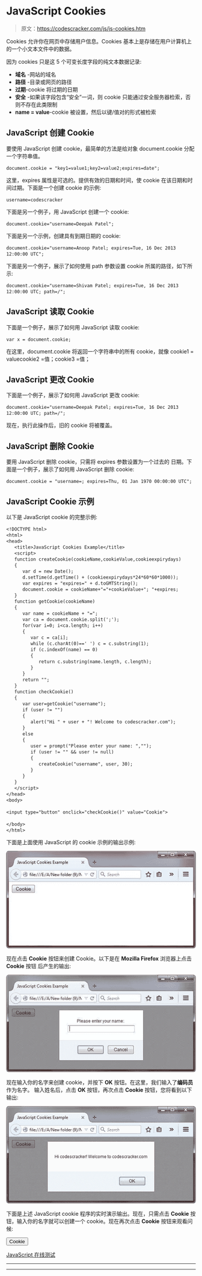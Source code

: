 # JavaScript Cookies

> 原文：<https://codescracker.com/js/js-cookies.htm>

Cookies 允许你在网页中存储用户信息。Cookies 基本上是存储在用户计算机上的一个小文本文件中的数据。

因为 cookies 只是这 5 个可变长度字段的纯文本数据记录:

*   **域名** -网站的域名
*   **路径** -目录或网页的路径
*   **过期**-cookie 将过期的日期
*   **安全** -如果该字段包含“安全”一词，则 cookie 只能通过安全服务器检索，否则不存在此类限制
*   **name = value**-cookie 被设置，然后以键/值对的形式被检索

## JavaScript 创建 Cookie

要使用 JavaScript 创建 cookie，最简单的方法是给对象 document.cookie 分配一个字符串值。

```
document.cookie = "key1=value1;key2=value2;expires=date";
```

这里，expires 属性是可选的。提供有效的日期和时间，使 cookie 在该日期和时间过期。下面是一个创建 cookie 的示例:

```
username=codescracker
```

下面是另一个例子，用 JavaScript 创建一个 cookie:

```
document.cookie="username=Deepak Patel";
```

下面是另一个示例，创建具有到期日期的 cookie:

```
document.cookie="username=Anoop Patel; expires=Tue, 16 Dec 2013 12:00:00 UTC";
```

下面是另一个例子，展示了如何使用 path 参数设置 cookie 所属的路径，如下所示:

```
document.cookie="username=Shivam Patel; expires=Tue, 16 Dec 2013 12:00:00 UTC; path=/";
```

## JavaScript 读取 Cookie

下面是一个例子，展示了如何用 JavaScript 读取 cookie:

```
var x = document.cookie;
```

在这里，document.cookie 将返回一个字符串中的所有 cookie，就像 cookie1 = valuecookie2 =值；cookie3 =值；

## JavaScript 更改 Cookie

下面是一个例子，展示了如何用 JavaScript 更改 cookie:

```
document.cookie="username=Deepak Patel; expires=Tue, 16 Dec 2013 12:00:00 UTC; path=/";
```

现在，执行此操作后，旧的 cookie 将被覆盖。

## JavaScript 删除 Cookie

要用 JavaScript 删除 cookie，只需将 expires 参数设置为一个过去的 日期。下面是一个例子，展示了如何用 JavaScript 删除 cookie:

```
document.cookie = "username=; expires=Thu, 01 Jan 1970 00:00:00 UTC";
```

## JavaScript Cookie 示例

以下是 JavaScript cookie 的完整示例:

```
<!DOCTYPE html>
<html>
<head>
   <title>JavaScript Cookies Example</title>
   <script>
   function createCookie(cookieName,cookieValue,cookieexpirydays)
   {
      var d = new Date();
      d.setTime(d.getTime() + (cookieexpirydays*24*60*60*1000));
      var expires = "expires=" + d.toGMTString();
      document.cookie = cookieName+"="+cookieValue+"; "+expires;
   }
   function getCookie(cookieName)
   {
      var name = cookieName + "=";
      var ca = document.cookie.split(';');
      for(var i=0; i<ca.length; i++)
      {
         var c = ca[i];
         while (c.charAt(0)==' ') c = c.substring(1);
         if (c.indexOf(name) == 0)
         {
            return c.substring(name.length, c.length);
         }
      }
      return "";
   }
   function checkCookie()
   {
      var user=getCookie("username");
      if (user != "")
      {
         alert("Hi " + user + "! Welcome to codescracker.com");
      }
      else
      {
         user = prompt("Please enter your name: ","");
         if (user != "" && user != null)
         {
            createCookie("username", user, 30);
         }
      }
   }
   </script>
</head>
<body>

<input type="button" onclick="checkCookie()" value="Cookie">

</body>
</html>
```

下面是上面使用 JavaScript 的 cookie 示例的输出示例:

![javascript cookie example](img/0344d01684c1f9d54d66c215855bebf7.png)

现在点击 **Cookie** 按钮来创建 Cookie。以下是在 **Mozilla Firefox** 浏览器上点击 **Cookie** 按钮 后产生的输出:

![javascript cookies example](img/41f7889080769aa9991e73a0c6677d8c.png)

现在输入你的名字来创建 cookie，并按下 **OK** 按钮。在这里，我们输入了**编码员**作为名字。 输入姓名后，点击 **OK** 按钮，再次点击 **Cookie** 按钮，您将看到以下 输出:

![cookie example using javascript](img/6345126ea4ff016f0543e34393d88f08.png)

下面是上述 JavaScript cookie 程序的实时演示输出。现在，只需点击 **Cookie** 按钮，输入你的名字就可以创建一个 cookie。现在再次点击 **Cookie** 按钮来观看问候:

 <input type="button" onclick="checkCookie()" value="Cookie">

[JavaScript 在线测试](/exam/showtest.php?subid=6)

* * *

* * *